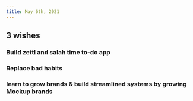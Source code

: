 ```yaml
---
title: May 6th, 2021
---
```

## 3 wishes
### Build zettl and salah time to-do app
### Replace bad habits
### learn to grow brands & build streamlined systems by growing Mockup brands
